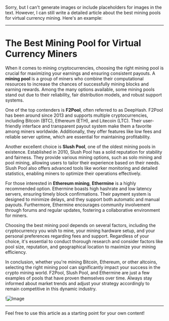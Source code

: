 Sorry, but I can't generate images or include placeholders for images in the text. However, I can still write a detailed article about the best mining pools for virtual currency mining. Here's an example:

---

# The Best Mining Pool for Virtual Currency Miners

When it comes to mining cryptocurrencies, choosing the right mining pool is crucial for maximizing your earnings and ensuring consistent payouts. A **mining pool** is a group of miners who combine their computational resources to increase the chances of successfully mining blocks and earning rewards. Among the many options available, some mining pools stand out due to their reliability, fair distribution models, and robust support systems.

One of the top contenders is **F2Pool**, often referred to as DeepHash. F2Pool has been around since 2013 and supports multiple cryptocurrencies, including Bitcoin (BTC), Ethereum (ETH), and Litecoin (LTC). Their user-friendly interface and transparent payout system make them a favorite among miners worldwide. Additionally, they offer features like low fees and reliable server uptime, which are essential for maintaining profitability.

Another excellent choice is **Slush Pool**, one of the oldest mining pools in existence. Established in 2010, Slush Pool has a solid reputation for stability and fairness. They provide various mining options, such as solo mining and pool mining, allowing users to tailor their experience based on their needs. Slush Pool also offers advanced tools like worker monitoring and detailed statistics, enabling miners to optimize their operations effectively.

For those interested in **Ethereum mining**, **Ethermine** is a highly recommended option. Ethermine boasts high hashrate and low latency servers, ensuring timely block confirmations. Their payment system is designed to minimize delays, and they support both automatic and manual payouts. Furthermore, Ethermine encourages community involvement through forums and regular updates, fostering a collaborative environment for miners.

Choosing the best mining pool depends on several factors, including the cryptocurrency you wish to mine, your mining hardware setup, and your personal preferences regarding fees and support. Regardless of your choice, it's essential to conduct thorough research and consider factors like pool size, reputation, and geographical location to maximize your mining efficiency.

In conclusion, whether you're mining Bitcoin, Ethereum, or other altcoins, selecting the right mining pool can significantly impact your success in the crypto mining world. F2Pool, Slush Pool, and Ethermine are just a few examples of pools that have proven themselves over time. Always stay informed about market trends and adjust your strategy accordingly to remain competitive in this dynamic industry.

!![Image](https://github.com/user-attachments/assets/3be06921-4469-491d-bd37-5f14c53422b7)

--- 

Feel free to use this article as a starting point for your own content!